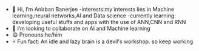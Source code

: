 - 👋 Hi, I’m Anirban Banerjee 
-interests:my interests lies in Machine learning,neural networks,AI and Data science
-currently learning: developing useful stuffs and apps with the use of ANN,CNN and RNN
- 💞️ I’m looking to collaborate on AI and Machine learning
- 😄 Pronouns:he/him
- ⚡ Fun fact: An idle and lazy brain is a devil's workshop. so keep working 


<!---
anirban1221/anirban1221 is a ✨ special ✨ repository because its `README.md` (this file) appears on your GitHub profile.
You can click the Preview link to take a look at your changes.
--->
<!---
anirban1221/anirban1221 is a ✨ special ✨ repository because its `README.md` (this file) appears on your GitHub profile.
You can click the Preview link to take a look at your changes.
--->

